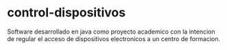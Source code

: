 # control-dispositivos
Software desarrollado en java como proyecto academico con la intencion de regular el acceso de dispositivos electronicos a un centro de formacion.
